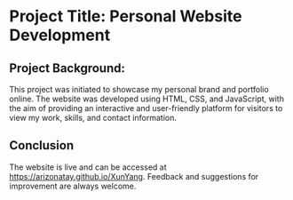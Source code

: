 # Project Title: Personal Website Development

## Project Background:
This project was initiated to showcase my personal brand and portfolio online. The website was developed using HTML, CSS, and JavaScript, with the aim of providing an interactive and user-friendly platform for visitors to view my work, skills, and contact information.


## Conclusion
 The website is live and can be accessed at  https://arizonatay.github.io/XunYang. Feedback and suggestions for improvement are always welcome.
